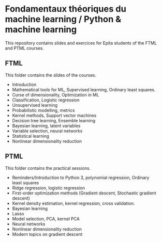 # Fondamentaux théoriques du machine learning / Python & machine learning
This repository contains slides and exercices for Epita students of the FTML
and PTML courses.

## FTML

This folder contains the slides of the courses.

- Introduction
- Mathematical tools for ML, Supervised learning, Ordinary least squares.
- Curse of dimensionality, Optimization in ML
- Classification, Logistic regression
- Unsupervised learning
- Probabilistic modelling, metrics
- Kernel methods, Support vector machines
- Decision tree learning, Ensemble learning
- Bayesian learning, latent variables
- Variable selection, neural networks
- Statistical learning
- Nonlinear dimensionality reduction

## PTML

This folder contains the practical sessions.

- Reminders/Introduction to Python 3, polynomial regression, Ordinary least
  squares
- Ridge regression, logistic regression
- First-order optimization methods (Gradient descent, Stochastic gradient
  descent)
- Kernel density estimation, kernel regression, cross validation.
- Bayesian learning
- Lasso
- Model selection, PCA, kernel PCA
- Neural networks
- Nonlinear dimensionality reduction
- Modern topics on gradient descent
